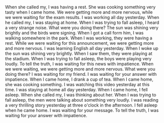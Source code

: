 When she called my, I was having a rest.
She was cooking something very tasty when I came home.
We were getting more and more nervous, while we were waiting for the exam results.
I was working all day yesterday. 
When he called my, I was staying at home.
When I was trying to fall asleep, I heard a very strange noise.
What were you doing there?
The sun was shining very brightly and the birds were signing.
When I got a call form him, I was walking somewhere in the park.
When I was working, they were having a rest.
While we were waiting for this announcement, we were getting more and more nervous.
I was learning English all day yesterday.
When I woke up the sun was shining very brightly.
When I saw them, they were playing at the stadium.
When I was trying to fall asleep, the boys were playing very loudly.
To tell the truth, I was waiting for this news with impatience.
When we were waiting, we were getting more and more nervous.
What were you doing there? I was waiting for my friend.
I was waiting for your answer with impatience.
When I came home, I drank a cup of tea.
When I came home, she was cooking something.
I was watching this video yesterday at this time.
I was staying at home all day yesterday.
When I came home, I fell asleep.
When she called my, I was thinking about her.
When I was trying to fall asleep, the men were talking about something very loudly.
I was reading a very thrilling story yesterday at three o'clock in the afternoon.
I fell asleep when he came home.
I was waiting for your message.
To tell the truth, I was waiting for your answer with impatience.